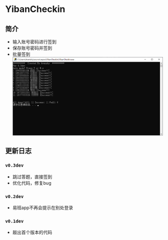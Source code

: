 # YibanCheckin

## 简介
* 输入账号密码进行签到
* 保存账号密码并签到
* 批量签到
![image](https://raw.githubusercontent.com/Avenshy/YibanCheckin/master/preview.png)


## 更新日志

### `v0.3dev`
* 跳过答题，直接签到
* 优化代码，修复bug

### `v0.2dev`
* 易班app不再会提示在别处登录

### `v0.1dev`
* 敲出首个版本的代码
